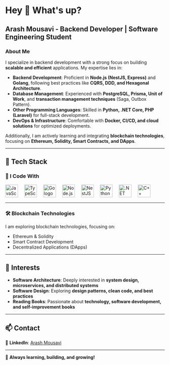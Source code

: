 # Hey 👋 What's up?

## Arash Mousavi - Backend Developer | Software Engineering Student  

### About Me  

I specialize in backend development with a strong focus on building **scalable and efficient** applications. My expertise lies in:  

- **Backend Development**: Proficient in **Node.js (NestJS, Express)** and **Golang**, following best practices like **CQRS, DDD, and Hexagonal Architecture**.  
- **Database Management**: Experienced with **PostgreSQL, Prisma, Unit of Work**, and **transaction management techniques** (Saga, Outbox Pattern).  
- **Other Programming Languages**: Skilled in **Python, .NET Core, PHP (Laravel)** for full-stack development.  
- **DevOps & Infrastructure**: Comfortable with **Docker, CI/CD, and cloud solutions** for optimized deployments.  

Additionally, I am actively learning and integrating **blockchain technologies**, focusing on **Ethereum, Solidity, Smart Contracts, and DApps**.  

---

## 🔧 Tech Stack  

### 🚀 I Code With  

<div align="left">
  <img src="https://cdn.jsdelivr.net/gh/devicons/devicon/icons/javascript/javascript-original.svg" height="40" alt="JavaScript logo" />
  <img width="12" />
  <img src="https://cdn.jsdelivr.net/gh/devicons/devicon/icons/typescript/typescript-original.svg" height="40" alt="TypeScript logo" />
  <img width="12" />
  <img src="https://cdn.jsdelivr.net/gh/devicons/devicon/icons/go/go-original.svg" height="40" alt="Go logo" />
  <img width="12" />
  <img src="https://cdn.jsdelivr.net/gh/devicons/devicon/icons/nodejs/nodejs-original.svg" height="40" alt="Node.js logo" />
  <img width="12" />
  <img src="https://nestjs.com/img/logo-small.svg" height="40" alt="NestJS logo" />
  <img width="12" />
  <img src="https://cdn.jsdelivr.net/gh/devicons/devicon/icons/python/python-original.svg" height="40" alt="Python logo" />
  <img width="12" />
  <img src="https://cdn.jsdelivr.net/gh/devicons/devicon/icons/dotnetcore/dotnetcore-original.svg" height="40" alt=".NET Core logo" />
  <img width="12" />
  <img src="https://cdn.jsdelivr.net/gh/devicons/devicon/icons/cplusplus/cplusplus-original.svg" height="40" alt="C++ logo" />
</div>

---

### 🛠 Blockchain Technologies  

I am exploring blockchain technologies, focusing on:  

- Ethereum & Solidity  
- Smart Contract Development  
- Decentralized Applications (DApps)  

---

## 🎯 Interests  

- **Software Architecture**: Deeply interested in **system design, microservices, and distributed systems**  
- **Software Design**: Exploring **design patterns, clean code, and best practices**  
- **Reading Books**: Passionate about **technology, software development, and self-improvement books**  

---

## 📫 Contact  

📌 **LinkedIn**: [Arash Mousavi](https://www.linkedin.com/in/mrarashmousavi)  

---


🚀 **Always learning, building, and growing!**  
